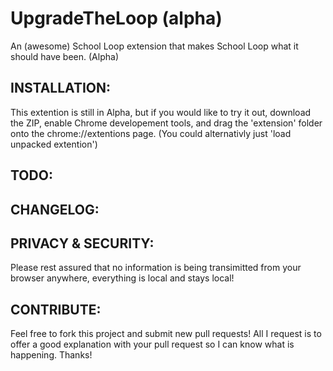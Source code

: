# UpgradeTheLoop (alpha)
An (awesome) School Loop extension that makes School Loop what it should have been. (Alpha)

## INSTALLATION:
This extention is still in Alpha, but if you would like to try it out, download the ZIP, enable Chrome developement tools, and drag the 'extension' folder onto the chrome://extentions page. (You could alternativly just 'load unpacked extention')
## TODO:

## CHANGELOG:

## PRIVACY & SECURITY:
Please rest assured that no information is being transimitted from your browser anywhere, everything is local and stays local!

## CONTRIBUTE:
Feel free to fork this project and submit new pull requests! All I request is to offer a good explanation with your pull request so I can know what is happening. Thanks!
